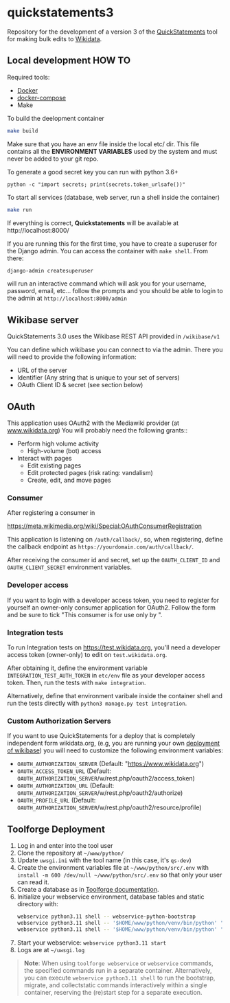 # quickstatements3

Repository for the development of a version 3 of the [QuickStatements](https://www.wikidata.org/wiki/Help:QuickStatements) tool for making bulk edits to [Wikidata](https://www.wikidata.org).

## Local development HOW TO

Required tools:

* [Docker](https://docs.docker.com/engine/install/)
* [docker-compose](https://docs.docker.com/compose/install/)
* Make

To build the deelopment container

```bash
make build
```


Make sure that you have an env file inside the local etc/ dir.
This file contains all the **ENVIRONMENT VARIABLES** used by the system and must never be added to your git repo.

To generate a good secret key you can run with python 3.6+

```
python -c "import secrets; print(secrets.token_urlsafe())"
```

To start all services (database, web server, run a shell inside the container)

```bash
make run
```


If everything is correct, **Quickstatements** will be available at http://localhost:8000/

If you are running this for the first time, you have to create a superuser for the Django admin. You can access the container with `make shell`. From there:

```bash
django-admin createsuperuser
```

will run an interactive command which will ask you for your username, password, email, etc... follow the prompts and you should be able to login to the admin at `http://localhost:8000/admin`

## Wikibase server

QuickStatements 3.0 uses the Wikibase REST API provided in `/wikibase/v1`

You can define which wikibase you can connect to via the admin. There you will need to provide the following information:

 - URL of the server
 - Identifier (Any string that is unique to your set of servers)
 - OAuth Client ID & secret (see section below)

## OAuth

This application uses OAuth2 with the Mediawiki provider (at www.wikidata.org)
You will probably need the following grants::

* Perform high volume activity
  * High-volume (bot) access
* Interact with pages
  * Edit existing pages
  * Edit protected pages (risk rating: vandalism)
  * Create, edit, and move pages


### Consumer

After registering a consumer in

<https://meta.wikimedia.org/wiki/Special:OAuthConsumerRegistration>

This application is listening on `/auth/callback/`, so, when registering, define the callback endpoint as `https://yourdomain.com/auth/callback/`.

After receiving the consumer id and secret, set up the `OAUTH_CLIENT_ID` and `OAUTH_CLIENT_SECRET` environment variables.

### Developer access

If you want to login with a developer access token, you need to register for yourself an owner-only consumer application for OAuth2.
Follow the form and be sure to tick "This consumer is for use only by <YOUR USERNAME>".

### Integration tests

To run Integration tests on https://test.wikidata.org, you'll need a developer access token (owner-only) to edit on `test.wikidata.org`.

After obtaining it, define the environment variable `INTEGRATION_TEST_AUTH_TOKEN` in `etc/env` file as your developer access token.
Then, run the tests with `make integration`.

Alternatively, define that environment varibale inside the container shell and run the tests directly with `python3 manage.py test integration`.

### Custom Authorization Servers

If you want to use QuickStatements for a deploy that is completely independent form wikidata.org, (e.g, you are running your own [deployment of wikibase](https://wikiba.se/)) you will need to customize the following environment variables:

 - `OAUTH_AUTHORIZATION_SERVER` (Default: "https://www.wikidata.org")
 - `OAUTH_ACCESS_TOKEN_URL`     (Default: `OAUTH_AUTHORIZATION_SERVER`/w/rest.php/oauth2/access_token)
 - `OAUTH_AUTHORIZATION_URL`     (Default: `OAUTH_AUTHORIZATION_SERVER`/w/rest.php/oauth2/authorize)
 - `OAUTH_PROFILE_URL`          (Default: `OAUTH_AUTHORIZATION_SERVER`/w/rest.php/oauth2/resource/profile)


## Toolforge Deployment

1. Log in and enter into the tool user
2. Clone the repository at `~/www/python/`
3. Update `uwsgi.ini` with the tool name (in this case, it's `qs-dev`)
4. Create the environment variables file at `~/www/python/src/.env` with `install -m 600 /dev/null ~/www/python/src/.env` so that only your user can read it.
5. Create a database as in [Toolforge documentation](https://wikitech.wikimedia.org/wiki/Help:Toolforge/ToolsDB#Steps_to_create_a_user_database).
6. Initialize your webservice environment, database tables and static directory with:
   ```bash
   webservice python3.11 shell -- webservice-python-bootstrap
   webservice python3.11 shell -- '$HOME/www/python/venv/bin/python' '$HOME/www/python/src/manage.py' migrate
   webservice python3.11 shell -- '$HOME/www/python/venv/bin/python' '$HOME/www/python/src/manage.py' collectstatic --noinput
   ```
7. Start your webservice: `webservice python3.11 start`
8. Logs are at `~/uwsgi.log`

> **Note**: When using `toolforge webservice` or `webservice` commands, the specified commands run in a separate container. Alternatively, you can execute `webservice python3.11 shell` to run the bootstrap, migrate, and collectstatic commands interactively within a single container, reserving the (re)start step for a separate execution.
